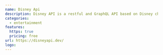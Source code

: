 ```yaml
---
name: Disney Api
description: Disney API is a restful and GraphQL API based on Disney characters.
categories:
  - entertainment
features:
  https: true
  pricing: free
url: https://disneyapi.dev/
logo:
---
```

